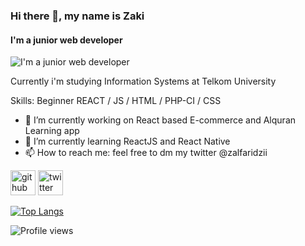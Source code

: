 ### Hi there 👋, my name is Zaki
#### I'm a junior web developer
![I'm a junior web developer](https://pbs.twimg.com/profile_banners/169453239/1599186458/1080x360)

Currently i'm studying Information Systems at Telkom University

Skills: Beginner REACT / JS / HTML / PHP-CI / CSS

- 🔭 I’m currently working on React based E-commerce and Alquran Learning app 
- 🌱 I’m currently learning ReactJS and React Native 
- 📫 How to reach me: feel free to dm my twitter @zalfaridzii 


[<img src='https://cdn.jsdelivr.net/npm/simple-icons@3.0.1/icons/github.svg' alt='github' height='40'>](https://github.com/zakialfaridzi)  [<img src='https://cdn.jsdelivr.net/npm/simple-icons@3.0.1/icons/twitter.svg' alt='twitter' height='40'>](https://twitter.com/zalfaridzii)  

[![Top Langs](https://github-readme-stats.vercel.app/api/top-langs/?username=zakialfaridzi)](https://github.com/anuraghazra/github-readme-stats)

![Profile views](https://gpvc.arturio.dev/zakialfaridzi)  
